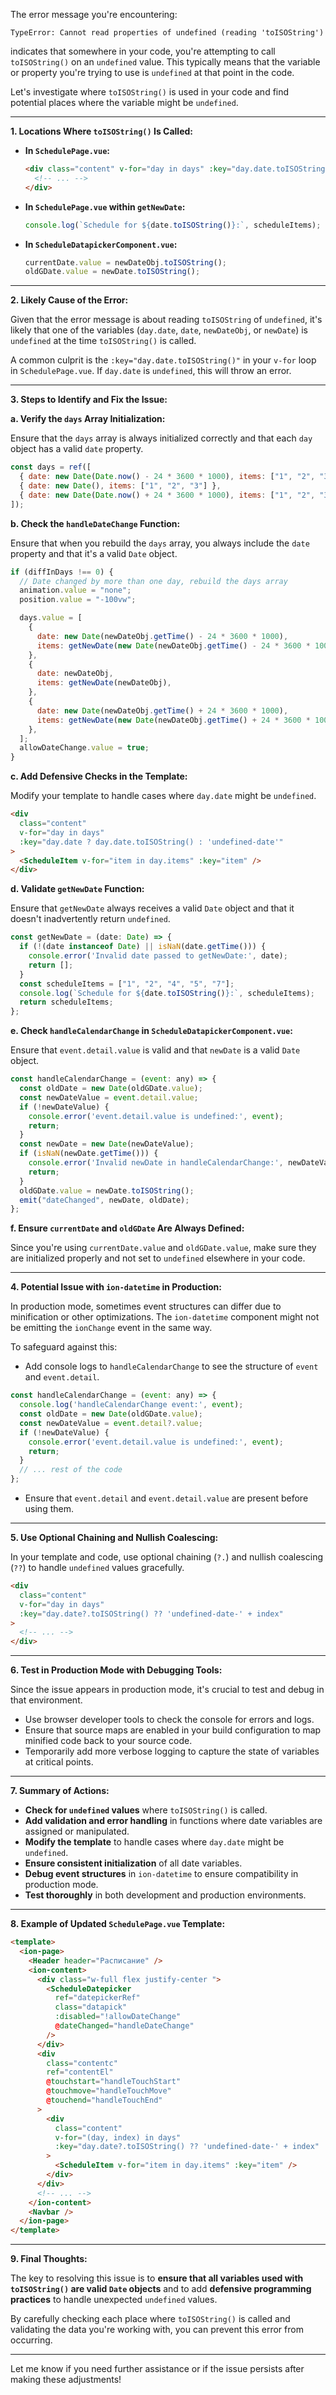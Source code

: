 The error message you're encountering:

```
TypeError: Cannot read properties of undefined (reading 'toISOString')
```

indicates that somewhere in your code, you're attempting to call `toISOString()` on an `undefined` value. This typically means that the variable or property you're trying to use is `undefined` at that point in the code.

Let's investigate where `toISOString()` is used in your code and find potential places where the variable might be `undefined`.

---

**1. Locations Where `toISOString()` Is Called:**

- **In `SchedulePage.vue`:**

  ```html
  <div class="content" v-for="day in days" :key="day.date.toISOString()">
    <!-- ... -->
  </div>
  ```

- **In `SchedulePage.vue` within `getNewDate`:**

  ```javascript
  console.log(`Schedule for ${date.toISOString()}:`, scheduleItems);
  ```

- **In `ScheduleDatapickerComponent.vue`:**

  ```javascript
  currentDate.value = newDateObj.toISOString();
  oldGDate.value = newDate.toISOString();
  ```

---

**2. Likely Cause of the Error:**

Given that the error message is about reading `toISOString` of `undefined`, it's likely that one of the variables (`day.date`, `date`, `newDateObj`, or `newDate`) is `undefined` at the time `toISOString()` is called.

A common culprit is the `:key="day.date.toISOString()"` in your `v-for` loop in `SchedulePage.vue`. If `day.date` is `undefined`, this will throw an error.

---

**3. Steps to Identify and Fix the Issue:**

**a. Verify the `days` Array Initialization:**

Ensure that the `days` array is always initialized correctly and that each `day` object has a valid `date` property.

```javascript
const days = ref([
  { date: new Date(Date.now() - 24 * 3600 * 1000), items: ["1", "2", "3"] },
  { date: new Date(), items: ["1", "2", "3"] },
  { date: new Date(Date.now() + 24 * 3600 * 1000), items: ["1", "2", "3"] },
]);
```

**b. Check the `handleDateChange` Function:**

Ensure that when you rebuild the `days` array, you always include the `date` property and that it's a valid `Date` object.

```javascript
if (diffInDays !== 0) {
  // Date changed by more than one day, rebuild the days array
  animation.value = "none";
  position.value = "-100vw";

  days.value = [
    {
      date: new Date(newDateObj.getTime() - 24 * 3600 * 1000),
      items: getNewDate(new Date(newDateObj.getTime() - 24 * 3600 * 1000)),
    },
    {
      date: newDateObj,
      items: getNewDate(newDateObj),
    },
    {
      date: new Date(newDateObj.getTime() + 24 * 3600 * 1000),
      items: getNewDate(new Date(newDateObj.getTime() + 24 * 3600 * 1000)),
    },
  ];
  allowDateChange.value = true;
}
```

**c. Add Defensive Checks in the Template:**

Modify your template to handle cases where `day.date` might be `undefined`.

```html
<div
  class="content"
  v-for="day in days"
  :key="day.date ? day.date.toISOString() : 'undefined-date'"
>
  <ScheduleItem v-for="item in day.items" :key="item" />
</div>
```

**d. Validate `getNewDate` Function:**

Ensure that `getNewDate` always receives a valid `Date` object and that it doesn't inadvertently return `undefined`.

```javascript
const getNewDate = (date: Date) => {
  if (!(date instanceof Date) || isNaN(date.getTime())) {
    console.error('Invalid date passed to getNewDate:', date);
    return [];
  }
  const scheduleItems = ["1", "2", "4", "5", "7"];
  console.log(`Schedule for ${date.toISOString()}:`, scheduleItems);
  return scheduleItems;
};
```

**e. Check `handleCalendarChange` in `ScheduleDatapickerComponent.vue`:**

Ensure that `event.detail.value` is valid and that `newDate` is a valid `Date` object.

```javascript
const handleCalendarChange = (event: any) => {
  const oldDate = new Date(oldGDate.value);
  const newDateValue = event.detail.value;
  if (!newDateValue) {
    console.error('event.detail.value is undefined:', event);
    return;
  }
  const newDate = new Date(newDateValue);
  if (isNaN(newDate.getTime())) {
    console.error('Invalid newDate in handleCalendarChange:', newDateValue);
    return;
  }
  oldGDate.value = newDate.toISOString();
  emit("dateChanged", newDate, oldDate);
};
```

**f. Ensure `currentDate` and `oldGDate` Are Always Defined:**

Since you're using `currentDate.value` and `oldGDate.value`, make sure they are initialized properly and not set to `undefined` elsewhere in your code.

---

**4. Potential Issue with `ion-datetime` in Production:**

In production mode, sometimes event structures can differ due to minification or other optimizations. The `ion-datetime` component might not be emitting the `ionChange` event in the same way.

To safeguard against this:

- Add console logs to `handleCalendarChange` to see the structure of `event` and `event.detail`.

```javascript
const handleCalendarChange = (event: any) => {
  console.log('handleCalendarChange event:', event);
  const oldDate = new Date(oldGDate.value);
  const newDateValue = event.detail?.value;
  if (!newDateValue) {
    console.error('event.detail.value is undefined:', event);
    return;
  }
  // ... rest of the code
};
```

- Ensure that `event.detail` and `event.detail.value` are present before using them.

---

**5. Use Optional Chaining and Nullish Coalescing:**

In your template and code, use optional chaining (`?.`) and nullish coalescing (`??`) to handle `undefined` values gracefully.

```html
<div
  class="content"
  v-for="day in days"
  :key="day.date?.toISOString() ?? 'undefined-date-' + index"
>
  <!-- ... -->
</div>
```

---

**6. Test in Production Mode with Debugging Tools:**

Since the issue appears in production mode, it's crucial to test and debug in that environment.

- Use browser developer tools to check the console for errors and logs.
- Ensure that source maps are enabled in your build configuration to map minified code back to your source code.
- Temporarily add more verbose logging to capture the state of variables at critical points.

---

**7. Summary of Actions:**

- **Check for `undefined` values** where `toISOString()` is called.
- **Add validation and error handling** in functions where date variables are assigned or manipulated.
- **Modify the template** to handle cases where `day.date` might be `undefined`.
- **Ensure consistent initialization** of all date variables.
- **Debug event structures** in `ion-datetime` to ensure compatibility in production mode.
- **Test thoroughly** in both development and production environments.

---

**8. Example of Updated `SchedulePage.vue` Template:**

```html
<template>
  <ion-page>
    <Header header="Расписание" />
    <ion-content>
      <div class="w-full flex justify-center ">
        <ScheduleDatepicker
          ref="datepickerRef"
          class="datapick"
          :disabled="!allowDateChange"
          @dateChanged="handleDateChange"
        />
      </div>
      <div
        class="contentc"
        ref="contentEl"
        @touchstart="handleTouchStart"
        @touchmove="handleTouchMove"
        @touchend="handleTouchEnd"
      >
        <div
          class="content"
          v-for="(day, index) in days"
          :key="day.date?.toISOString() ?? 'undefined-date-' + index"
        >
          <ScheduleItem v-for="item in day.items" :key="item" />
        </div>
      </div>
      <!-- ... -->
    </ion-content>
    <Navbar />
  </ion-page>
</template>
```

---

**9. Final Thoughts:**

The key to resolving this issue is to **ensure that all variables used with `toISOString()` are valid `Date` objects** and to add **defensive programming practices** to handle unexpected `undefined` values.

By carefully checking each place where `toISOString()` is called and validating the data you're working with, you can prevent this error from occurring.

---

Let me know if you need further assistance or if the issue persists after making these adjustments!